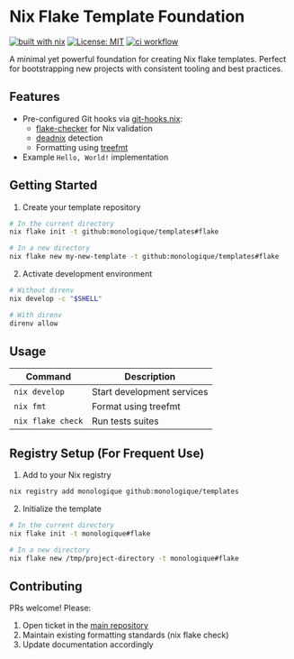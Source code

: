 # Nix Flake Template Foundation

[![built with nix][nix-badge]][nix-url]
[![License: MIT][license-badge]][license-url]
[![ci workflow][ci-badge]][ci-url]

[nix-badge]: https://img.shields.io/static/v1?logo=nixos&logoColor=white&label=&message=Built%20with%20Nix&color=41439a
[nix-url]: https://builtwithnix.org
[license-badge]: https://img.shields.io/badge/License-MIT-yellow.svg
[license-url]: https://opensource.org/licenses/MIT
[ci-badge]: https://github.com/monologique/nix-flake-template/actions/workflows/ci.yml/badge.svg
[ci-url]: https://github.com/monologique/nix-flake-template/actions/workflows/ci.yml

A minimal yet powerful foundation for creating Nix flake templates. Perfect for bootstrapping new projects with consistent tooling and best practices.

## Features

- Pre-configured Git hooks via [git-hooks.nix](https://github.com/cachix/git-hooks.nix):
  - [flake-checker](https://github.com/DeterminateSystems/flake-checker) for Nix validation
  - [deadnix](https://github.com/astro/deadnix) detection
  - Formatting using [treefmt](https://github.com/numtide/treefmt)
- Example `Hello, World!` implementation

## Getting Started

1. Create your template repository

```bash
# In the current directory
nix flake init -t github:monologique/templates#flake

# In a new directory
nix flake new my-new-template -t github:monologique/templates#flake
```

2. Activate development environment

```bash
# Without direnv
nix develop -c "$SHELL"

# With direnv
direnv allow
```

## Usage

| Command           | Description                |
| ----------------- | -------------------------- |
| `nix develop`     | Start development services |
| `nix fmt`         | Format using treefmt       |
| `nix flake check` | Run tests suites           |

## Registry Setup (For Frequent Use)

1. Add to your Nix registry

```bash
nix registry add monologique github:monologique/templates
```

2. Initialize the template

```bash
# In the current directory
nix flake init -t monologique#flake

# In a new directory
nix flake new /tmp/project-directory -t monologique#flake
```

## Contributing

PRs welcome! Please:

1. Open ticket in the [main repository](https://github.com/monologique/templates)
2. Maintain existing formatting standards (nix flake check)
3. Update documentation accordingly
